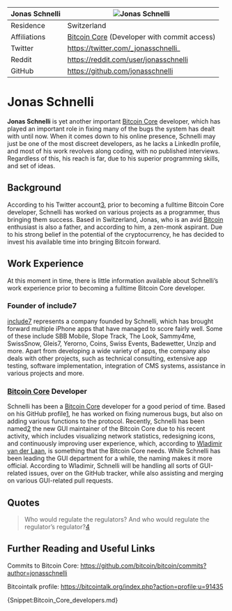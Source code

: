 | Jonas Schnelli | ![Jonas Schnelli](https://coine.rs/Images/Uploaded/20160202_01ba7_infobox.png) |
| -------------- | ------------------------------------------------------------------------------ |
| Residence | Switzerland |
| Affiliations | [Bitcoin Core](Bitcoin_Core.md) (Developer with commit access) |
| Twitter | https://twitter.com/_jonasschnelli_ |
| Reddit | https://reddit.com/user/jonasschnelli |
| GitHub | https://github.com/jonasschnelli |

# Jonas Schnelli

**Jonas Schnelli** is yet another important [Bitcoin Core](Bitcoin_Core.md) developer, which has played an important role in fixing many of the bugs the system has dealt with until now. When it comes down to his online presence, Schnelli may just be one of the most discreet developers, as he lacks a LinkedIn profile, and most of his work revolves along coding, with no published interviews. Regardless of this, his reach is far, due to his superior programming skills, and set of ideas. 

## Background

According to his Twitter account[3], prior to becoming a fulltime Bitcoin Core developer, Schnelli has worked on various projects as a programmer, thus bringing them success. Based in Switzerland, Jonas, who is an avid [Bitcoin](Bitcoin.md) enthusiast is also a father, and according to him, a zen-monk aspirant. Due to his strong belief in the potential of the cryptocurrency, he has decided to invest his available time into bringing Bitcoin forward.
 
## Work Experience

At this moment in time, there is little information available about Schnelli’s work experience prior to becoming a fulltime Bitcoin Core developer. 

### Founder of include7

[include7](http://include7.ch) represents a company founded by Schnelli, which has brought forward multiple iPhone apps that have managed to score fairly well. Some of these include SBB Mobile, Slope Track, The Look, Sammy4me, SwissSnow, Gleis7, Yerorno, Coins, Swiss Events, Badewetter, Unzip and more. Apart from developing a wide variety of apps, the company also deals with other projects, such as technical consulting, extensive app testing, software implementation, integration of CMS systems, assistance in various projects and more. 

### [Bitcoin Core](Bitcoin_Core.md) Developer

Schnelli has been a [Bitcoin Core](Bitcoin_Core.md) developer for a good period of time. Based on his GitHub profile[1], he has worked on fixing numerous bugs, but also on adding various functions to the protocol. Recently, Schnelli has been named[2] the new GUI maintainer of the Bitcoin Core due to his recent activity, which includes visualizing network statistics, redesigning icons, and continuously improving user experience, which, according to [Wladimir van der Laan](Wladimir_van_der_Laan.md), is something that the Bitcoin Core needs. While Schnelli has been leading the GUI department for a while, the naming makes it more official. According to Wladimir, Schnelli will be handling all sorts of GUI-related issues, over on the GitHub tracker, while also assisting and merging on various GUI-related pull requests. 

## Quotes

> Who would regulate the regulators? And who would regulate the regulator’s regulator?[4]

## Further Reading and Useful Links

Commits to Bitcoin Core: https://github.com/bitcoin/bitcoin/commits?author=jonasschnelli

Bitcointalk profile: https://bitcointalk.org/index.php?action=profile;u=91435

{Snippet:Bitcoin_Core_developers.md}

[1]: https://github.com/jonasschnelli
[2]: https://lists.linuxfoundation.org/pipermail/bitcoin-dev/2015-November/011728.html
[3]: https://twitter.com/_jonasschnelli_
[4]: https://twitter.com/_jonasschnelli_/status/675280830005174273